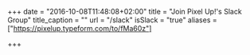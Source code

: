 +++
date = "2016-10-08T11:48:08+02:00"
title = "Join Pixel Up!'s Slack Group"
title_caption = ""
url = "/slack"
isSlack = "true"
aliases = ["https://pixelup.typeform.com/to/fMa60z"]

+++
